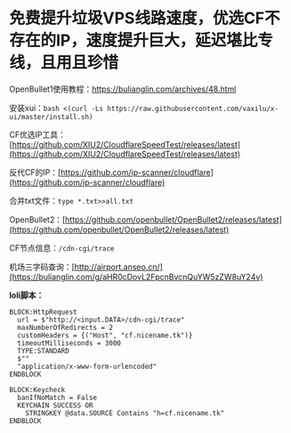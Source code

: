 # 免费提升垃圾VPS线路速度，优选CF不存在的IP，速度提升巨大，延迟堪比专线，且用且珍惜

OpenBullet1使用教程：https://bulianglin.com/archives/48.html

安装xui：`bash <(curl -Ls https://raw.githubusercontent.com/vaxilu/x-ui/master/install.sh)`

CF优选IP工具：[https://github.com/XIU2/CloudflareSpeedTest/releases/latest](https://github.com/XIU2/CloudflareSpeedTest/releases/latest)

反代CF的IP：[https://github.com/ip-scanner/cloudflare](https://github.com/ip-scanner/cloudflare)

合并txt文件：`type *.txt>>all.txt`

OpenBullet2：[https://github.com/openbullet/OpenBullet2/releases/latest](https://github.com/openbullet/OpenBullet2/releases/latest)

CF节点信息：`/cdn-cgi/trace`

机场三字码查询：[http://airport.anseo.cn/](https://bulianglin.com/g/aHR0cDovL2FpcnBvcnQuYW5zZW8uY24v)

**loli脚本：**

```nginx
BLOCK:HttpRequest
  url = $"http://<input.DATA>/cdn-cgi/trace"
  maxNumberOfRedirects = 2
  customHeaders = {("Host", "cf.nicename.tk")}
  timeoutMilliseconds = 3000
  TYPE:STANDARD
  $""
  "application/x-www-form-urlencoded"
ENDBLOCK

BLOCK:Keycheck
  banIfNoMatch = False
  KEYCHAIN SUCCESS OR
    STRINGKEY @data.SOURCE Contains "h=cf.nicename.tk"
ENDBLOCK
```



